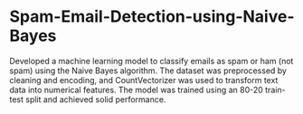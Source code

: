 # Spam-Email-Detection-using-Naive-Bayes
Developed a machine learning model to classify emails as spam or ham (not spam) using the Naive Bayes algorithm. The dataset was preprocessed by cleaning and encoding, and CountVectorizer was used to transform text data into numerical features. The model was trained using an 80-20 train-test split and achieved solid performance.
